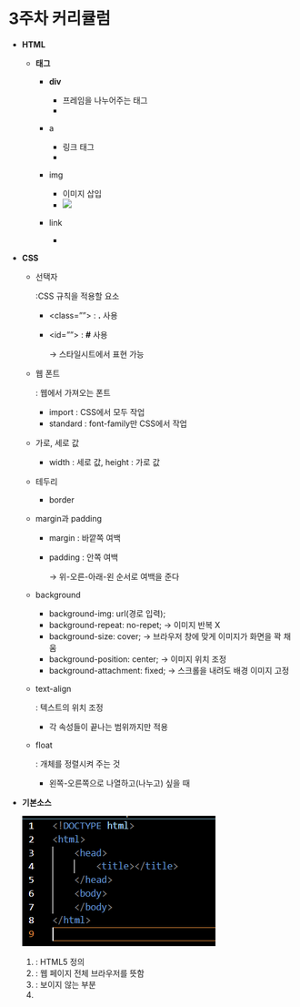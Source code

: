 # 3주차 커리큘럼

- **HTML**
    - **태그**
        - **div**
            - 프레임을 나누어주는 태그
            - <div></div>
        - a
            - 링크 태그
            - <a href =“”></a>
        - img
            - 이미지 삽입
            - <img src=””>
            
        - link
            - <link href=”” rel=””>
- **CSS**
    - 선택자
        
        :CSS 규칙을 적용할 요소
        
        - <class=””> : **.** 사용
        - <id=””> : **#** 사용
            
            → 스타일시트에서 표현 가능
            
    - 웹 폰트
        
        : 웹에서 가져오는 폰트
        
        - import  : CSS에서 모두 작업
        - standard : font-family만 CSS에서 작업
    - 가로, 세로 값
        - width : 세로 값,  height : 가로 값
    - 테두리
        - border
    - margin과 padding
        - margin : 바깥쪽 여백
        - padding : 안쪽 여백
            
            → 위-오른-아래-왼 순서로 여백을 준다
            
    - background
        - background-img: url(경로 입력);
        - background-repeat: no-repet; → 이미지 반복 X
        - background-size: cover; → 브라우저 창에 맞게 이미지가 화면을 꽉 채움
        - background-position: center; → 이미지 위치 조정
        - background-attachment: fixed; → 스크롤을 내려도 배경 이미지 고정
    - text-align
        
        : 텍스트의 위치 조정
        
        - 각 속성들이 끝나는 범위까지만 적용
    - float
        
         : 개체를 정렬시켜 주는 것
        
        - 왼쪽-오른쪽으로 나열하고(나누고) 싶을 때
- **기본소스**
    
    ![Untitled](3%E1%84%8C%E1%85%AE%E1%84%8E%E1%85%A1%20%E1%84%8F%E1%85%A5%E1%84%85%E1%85%B5%2072be7/Untitled.png)
    
    1. <!DOCTYPE html> : HTML5 정의
    2. <html> : 웹 페이지 전체 브라우저를 뜻함
    3. <head> : 보이지 않는 부분
    4. <title> : 홈페이지의 제목 (head 안에 사용)
    5. <body> : 우리가 볼 수 있는 부분
    
- **디렉토리**
    
    : 파일이 있는 경로
    
    - ../ : 상위폴더를 의미함